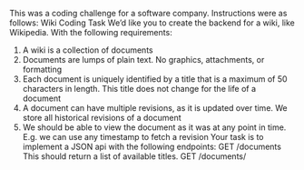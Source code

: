 
This was a coding challenge for a software company. Instructions were as follows:
Wiki Coding Task
We’d like you to create the backend for a wiki, like Wikipedia. With the following requirements:
1. A wiki is a collection of documents
2. Documents are lumps of plain text. No graphics, attachments, or formatting
3. Each document is uniquely identified by a title that is a maximum of 50 characters in
length. This title does not change for the life of a document
4. A document can have multiple revisions, as it is updated over time. We store all historical
revisions of a document
5. We should be able to view the document as it was at any point in time. E.g. we can use
any timestamp to fetch a revision
Your task is to implement a JSON api with the following endpoints:
GET /documents
This should return a list of available titles.
GET /documents/<title>
This should return a list of available revisions for a document.
GET /documents/<title>/<timestamp>
This should return the document as it was at that timestamp.
GET /documents/<title>/latest
This should return the current latest version of the document.
POST /documents/<title>
This allows users to post a new revision of a document.
It should receive JSON in the form: {content: ‘new content...’}.

Technical implementation requirements:
• The code should be production ready; it should have error handling
• You should write some automated tests around your application
• It is up to you to decide which tests and how to write them

---------------------------------
My Solution


In order to run the file, you will need Python and Flask. To run the application the first command you will need to enter in terminal once entering the directory is:

$ export FLASK_APP=main.py 

The second command to actually start the Flask server is:

$ flask run

From there you should see the following to show the server is running:


[{'dates': ['2012-01-05', '2012-01-06', '2012-01-07'], 'documents': ['This is the first revision of the wiki for setting up api', 'second revision', 'third revision'], 'title': 'API'}, {'dates': ['2012-01-05', '2012-01-06', '2012-01-07'], 'documents': ['this is the first revision for setting up database wiki', 'the second', '2third'], 'title': 'database'}]
 * Serving Flask app "main"
 * Running on http://127.0.0.1:5000/ (Press CTRL+C to quit)


I have included some test data to test the API methods I have created. The test data looks as follows:

example = {
        'title':'API',
        'documents':["This is the first revision of the wiki for setting up api","second revision","third revision"],
        'dates': ["2012-01-05","2012-01-06","2012-01-07"]
    }

example2 = {
        'title':'database',
        'documents':["this is the first revision for setting up database wiki","the second","2third"],
        'dates': ["2012-01-05","2012-01-06","2012-01-07"]
    }


I have included example URL's for each of the API's.

GET /documents --> http://127.0.0.1:5000/documents
GET /documents/<title> --> http://127.0.0.1:5000/documents/API or http://127.0.0.1:5000/documents/database
GET /documents/<title>/latest --> http://127.0.0.1:5000/documents/database/latest
GET /documents/<title>/<timestamp> --> http://127.0.0.1:5000/documents/database/2012-01-06

The post method for /documents is implemented and works but at this point I was close to 3 hours and wanted to stick to the time constrait, which is why there is no unit testing. If you would like to see unit testing implemented, this is something I am more than happy to do, I just wanted to stay true to the time constraint. Please let me know if you need anything else.


